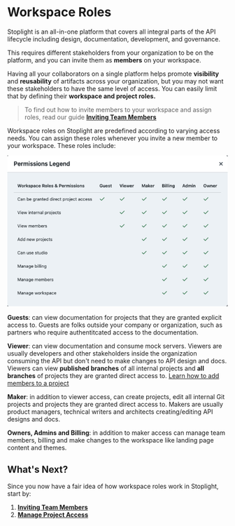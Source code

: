 # Workspace Roles

Stoplight is an all-in-one platform that covers all integral parts of the API lifecycle including design, documentation, development, and governance.

This requires different stakeholders from your organization to be on the platform, and you can invite them as **members** on your workspace.

Having all your collaborators on a single platform helps promote **visibility** and **reusability** of artifacts across your organization, but you may not want these stakeholders to have the same level of access. You can easily limit that by defining their **workspace and project roles.**

> To find out how to invite members to your workspace and assign roles, read our guide [**Inviting Team Members**](d.inviting-your-team.md)

Workspace roles on Stoplight are predefined according to varying access needs. You can assign these roles whenever you invite a new member to your workspace. These roles include: 

![Workspace Roles](../assets/images/workspace-roles.png)

**Guests**: can view documentation for projects that they are granted explicit access to. Guests are folks outside your company or organization, such as partners who require authentitcated access to the documentation.

**Viewer**: can view documentation and consume mock servers. Viewers are usually developers and other stakeholders inside the organization consuming the API but don't need to make changes to API design and docs. Viewers can view **published branches** of all internal projects and **all branches** of projects they are granted direct access to. [Learn how to add members to a project](l.project-roles.md)

**Maker**: in addition to viewer access, can create projects, edit all internal Git projects and projects they are granted direct access to. Makers are usually product managers, technical writers and architects creating/editing API designs and docs.

**Owners, Admins and Billing**: in addition to maker access can manage team members, billing and make changes to the workspace like landing page content and themes.


## What's Next?

Since you now have a fair idea of how workspace roles work in Stoplight, start by: 

1. [**Inviting Team Members**](d.inviting-your-team.md)
2. [**Manage Project Access**](l.project-roles.md)